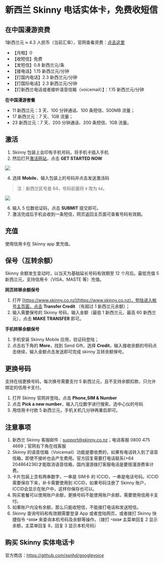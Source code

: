 # 新西兰 Skinny 电话实体卡，免费收短信




## 在中国漫游资费
1新西兰元 ≈ 4.3 人民币（当前汇率），官网查看资费：[点击这里](https://www.skinny.co.nz/pricing/overseas-roaming/)

- 【月租】0
- 【收短信】免费
- 【发短信】0.8 新西兰元/条
- 【接电话】1.15 新西兰元/分钟
- 【打国内电话】2.3 新西兰元/分钟
- 【打国际电话】2.3 新西兰元/分钟
- 【打新西兰电话或者接听语音信箱（voicemail）】：1.15 新西兰元/分钟 


**在中国漫游套餐**

- 11 新西兰元：3 天、100 分钟通话、100 条短信、500MB 流量；
- 17 新西兰元：7 天、1GB 流量；
- 23 新西兰元：7 天、200 分钟通话、200 条短信、1GB 流量。

## 激活

1. Skinny 包装上会印有手机号码，将手机卡插入手机
2. 然后打开[激活网站](https://www.skinny.co.nz/register/)，点击 **GET STARTED NOW**

![](https://i.imgur.com/PalQ1Ec.png)
  
4. 选择 **Mobile**，输入包装上的号码并点击发送激活码

>注：新西兰区号是 64，号码前面将 `0` 改为 `64`。

![](https://i.imgur.com/s2LtEQ7.png)
  
6. 输入 5 位数验证码，点击 **SUBMIT** 提交即可。
7. 激活完成后手机会收到一条短信，网页返回主页面可查看号码有效期。

## 充值
使用信用卡在 Skinny app 里充值。

## 保号（互转余额）

Skinny 余额发生变动时，以当天为基础延长号码有效期至 12 个月后。最低充值 5 新西兰元，支持信用卡（VISA、MASTE 等）充值。

**网页转移余额保号**

1. 打开 [https://www.skinny.co.nz](https://www.skinny.co.nz)，登陆进入帐号主页面，点击 **Transfer Credit** （有超过 1 新西兰元余额）；
2. 输入需要保号的 Skinny 号码，输入金额（最低 1 新西兰元，最高 60 新西兰元），点击 **MAKE TRANSFER** 即可。

**手机转移余额保号**

1. 手机安装 Skinny Mobile 应用，验证码登陆；
2. 点击右下角的 **More**，找到 Send Gift，选择 **Credit**，输入接收余额的号码点击继续，输入金额点击发送即可完成 skinny 互转余额保号。

## 更换号码
支持在线更换号码，每次换号需要支付 5 新西兰元，且不支持余额扣款，只允许绑定的信用卡支付。
1. 打开 Skinny 官网并登陆，点击 **Phone,SIM & Number**
2. 点击 **Pick a new number**，输入几位数字进行搜索，选中心仪的号码
3. 用信用卡付款 5 新西兰元，手机关机几分钟再重启即可。

## 注意事项
1. 新西兰 Skinny 客服邮件：support@skinny.co.nz；电话客服 0800 475 4669；官网右下角在线客服
2. Skinny 的语音信箱（Voicemail）功能是要收费的，如果有电话转入到了语音信箱，即使不接听也会产生费用。官方回复需要打电话联系(+64 204864236)才能取消语音信箱，国内漫游拨打客服电话是要按漫游费率计费。
3. 卡片包装上含有两串数字，一串是 SIM卡 的 ICCID，一串是电话号码。ICCID 需要保存下来，补卡需要使用到 ICCID，如果号码注册了 Skinny 账户，ICCID会显示在账户中，这样你保存也可以。
4. 购买套餐可以使用账户余额，更换号码不能使用账户余额，需要使用信用卡支付。
5. 如果账户内没有余额，那么只能收短信，不能接打电话和发送短信。
6. Skinny 查询号码和有效期需要登录 App 或者登陆网页，或者拨打 Skinny 快捷指令 `*888#` 来查询本机号码及余额等操作。（拨打 `*888#` 主菜单回复 2 显示余额，主菜单回复 8，回复 3 显示本机号码）


## 购买 Skinny 实体电话卡

官方商店：https://github.com/ssnhd/googlevoice
